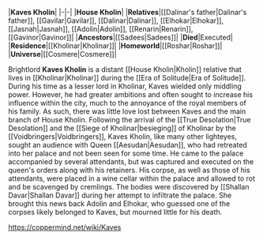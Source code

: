 |**Kaves Kholin**|
|-|-|
|**House Kholin**|
|**Relatives**|[[Dalinar's father\|Dalinar's father]], [[Gavilar\|Gavilar]], [[Dalinar\|Dalinar]], [[Elhokar\|Elhokar]], [[Jasnah\|Jasnah]], [[Adolin\|Adolin]], [[Renarin\|Renarin]], [[Gavinor\|Gavinor]]|
|**Ancestors**|[[Sadees\|Sadees]]|
|**Died**|Executed|
|**Residence**|[[Kholinar\|Kholinar]]|
|**Homeworld**|[[Roshar\|Roshar]]|
|**Universe**|[[Cosmere\|Cosmere]]|

Brightlord **Kaves Kholin** is a distant [[House Kholin\|Kholin]] relative that lives in [[Kholinar\|Kholinar]] during the [[Era of Solitude\|Era of Solitude]].
During his time as a lesser lord in Kholinar, Kaves wielded only middling power. However, he had greater ambitions and often sought to increase his influence within the city, much to the annoyance of the royal members of his family. As such, there was little love lost between Kaves and the main branch of House Kholin.
Following the arrival of the [[True Desolation\|True Desolation]] and the [[Siege of Kholinar\|besieging]] of Kholinar by the [[Voidbringers\|Voidbringers]], Kaves Kholin, like many other lighteyes, sought an audience with Queen [[Aesudan\|Aesudan]], who had retreated into her palace and not been seen for some time. He came to the palace accompanied by several attendants, but was captured and executed on the queen's orders along with his retainers. His corpse, as well as those of his attendants, were placed in a wine cellar within the palace and allowed to rot and be scavenged by cremlings. The bodies were discovered by [[Shallan Davar\|Shallan Davar]] during her attempt to infiltrate the palace. She brought this news back Adolin and Elhokar, who guessed one of the corpses likely belonged to Kaves, but mourned little for his death.



https://coppermind.net/wiki/Kaves